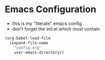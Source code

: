 # Emacs Configuration 

- this is my "literate" emacs config
- don't forget the init.el which must contain

```lisp
(org-babel-load-file
  (expand-file-name
    "config.org"
    user-emacs-directory))
```
